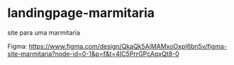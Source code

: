 # landingpage-marmitaria
site para uma marmitaria

Figma: https://www.figma.com/design/QkaQk5AjMAMxoOxpI6bn5v/figma-site-marmitaria?node-id=0-1&p=f&t=4IC5PrrGPcAqxQt8-0
